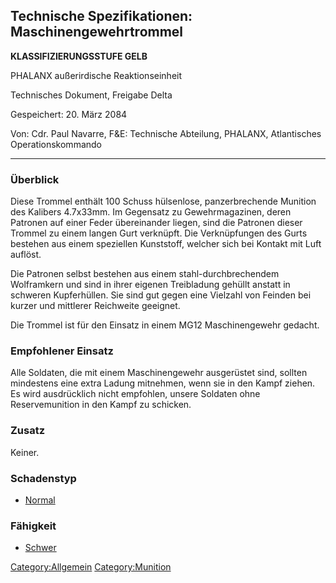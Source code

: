 ## Technische Spezifikationen: Maschinengewehrtrommel

**KLASSIFIZIERUNGSSTUFE GELB**

PHALANX außerirdische Reaktionseinheit

Technisches Dokument, Freigabe Delta

Gespeichert: 20. März 2084

Von: Cdr. Paul Navarre, F&E: Technische Abteilung, PHALANX, Atlantisches
Operationskommando

------------------------------------------------------------------------

### Überblick

Diese Trommel enthält 100 Schuss hülsenlose, panzerbrechende Munition
des Kalibers 4.7x33mm. Im Gegensatz zu Gewehrmagazinen, deren Patronen
auf einer Feder übereinander liegen, sind die Patronen dieser Trommel zu
einem langen Gurt verknüpft. Die Verknüpfungen des Gurts bestehen aus
einem speziellen Kunststoff, welcher sich bei Kontakt mit Luft auflöst.

Die Patronen selbst bestehen aus einem stahl-durchbrechendem Wolframkern
und sind in ihrer eigenen Treibladung gehüllt anstatt in schweren
Kupferhüllen. Sie sind gut gegen eine Vielzahl von Feinden bei kurzer
und mittlerer Reichweite geeignet.

Die Trommel ist für den Einsatz in einem MG12 Maschinengewehr gedacht.

### Empfohlener Einsatz

Alle Soldaten, die mit einem Maschinengewehr ausgerüstet sind, sollten
mindestens eine extra Ladung mitnehmen, wenn sie in den Kampf ziehen. Es
wird ausdrücklich nicht empfohlen, unsere Soldaten ohne Reservemunition
in den Kampf zu schicken.

### Zusatz

Keiner.

### Schadenstyp

- [Normal](Schaden/Normal "wikilink")

### Fähigkeit

- [Schwer](Fähigkeiten/Schwer "wikilink")

[Category:Allgemein](Category:Allgemein "wikilink")
[Category:Munition](Category:Munition "wikilink")